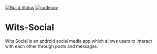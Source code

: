 [![Build Status](https://app.travis-ci.com/Rofhiwa67/Wits-Social.svg?branch=main)](https://app.travis-ci.com/Rofhiwa67/Wits-Social) [![codecov](https://codecov.io/gh/codecov/sourcegraph-codecov/branch/master/graph/badge.svg)](https://codecov.io/gh/codecov/sourcegraph-codecov)

# Wits-Social
Wits Social is an android social media app which allows users to interact with each other through posts and messages.

